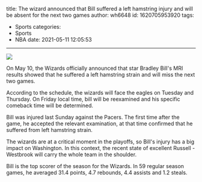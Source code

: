 title: The wizard announced that Bill suffered a left hamstring injury and will be absent for the next two games
author: wh6648
id: 1620705953920
tags: 
- Sports
categories: 
- Sports
- NBA
date: 2021-05-11 12:05:53
---
![](https://p5.itc.cn/q_70/images01/20210511/e2d2216f93aa4cdab26b0a03bdd7ab84.jpeg)


On May 10, the Wizards officially announced that star Bradley Bill's MRI results showed that he suffered a left hamstring strain and will miss the next two games.

According to the schedule, the wizards will face the eagles on Tuesday and Thursday. On Friday local time, bill will be reexamined and his specific comeback time will be determined.

Bill was injured last Sunday against the Pacers. The first time after the game, he accepted the relevant examination, at that time confirmed that he suffered from left hamstring strain.

The wizards are at a critical moment in the playoffs, so Bill's injury has a big impact on Washington. In this context, the recent state of excellent Russell - Westbrook will carry the whole team in the shoulder.

Bill is the top scorer of the season for the Wizards. In 59 regular season games, he averaged 31.4 points, 4.7 rebounds, 4.4 assists and 1.2 steals.

